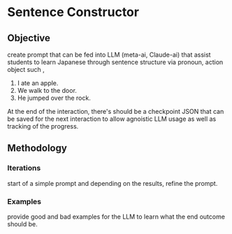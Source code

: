 # Sentence Constructor

## Objective
create prompt that can be fed into LLM (meta-ai, Claude-ai) that assist students to learn Japanese through sentence structure via pronoun, action object such , 
1. I ate an apple.
2. We walk to the door.
3. He jumped over the rock.

At the end of the interaction, there's should be a checkpoint JSON that can be saved for the next interaction to allow agnoistic LLM usage as well as tracking of the progress.

## Methodology

### Iterations
start of a simple prompt and depending on the results, refine the prompt.

### Examples
provide good and bad examples for the LLM to learn what the end outcome should be.

